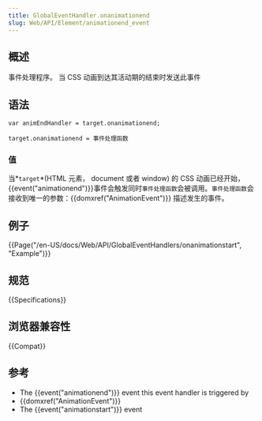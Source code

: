 ```yaml
---
title: GlobalEventHandler.onanimationend
slug: Web/API/Element/animationend_event
---
```

## 概述

事件处理程序。 当 CSS 动画到达其活动期的结束时发送此事件

## 语法

```plain
var animEndHandler = target.onanimationend;

target.onanimationend = 事件处理函数
```

### 值

当*`target`*(HTML 元素， document 或者 window) 的 CSS 动画已经开始，{{event("animationend")}}事件会触发同时`事件处理函数`会被调用。`事件处理函数`会接收到唯一的参数：{{domxref("AnimationEvent")}} 描述发生的事件。

## 例子

{{Page("/en-US/docs/Web/API/GlobalEventHandlers/onanimationstart", "Example")}}

## 规范

{{Specifications}}

## 浏览器兼容性

{{Compat}}

## 参考

- The {{event("animationend")}} event this event handler is triggered by
- {{domxref("AnimationEvent")}}
- The {{event("animationstart")}} event
